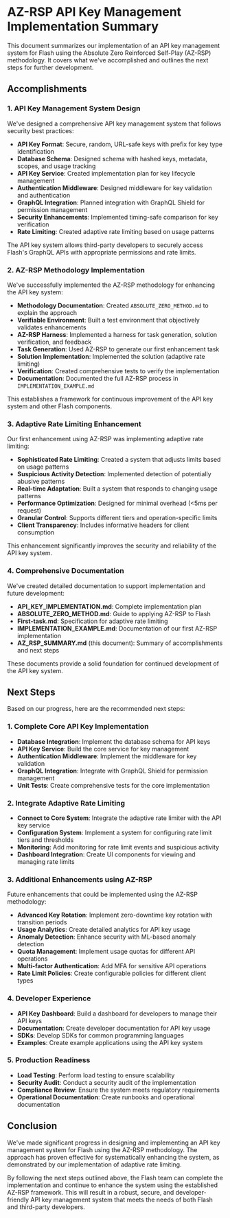 # AZ-RSP API Key Management Implementation Summary

This document summarizes our implementation of an API key management system for Flash using the Absolute Zero Reinforced Self-Play (AZ-RSP) methodology. It covers what we've accomplished and outlines the next steps for further development.

## Accomplishments

### 1. API Key Management System Design

We've designed a comprehensive API key management system that follows security best practices:

- **API Key Format**: Secure, random, URL-safe keys with prefix for key type identification
- **Database Schema**: Designed schema with hashed keys, metadata, scopes, and usage tracking
- **API Key Service**: Created implementation plan for key lifecycle management
- **Authentication Middleware**: Designed middleware for key validation and authentication
- **GraphQL Integration**: Planned integration with GraphQL Shield for permission management
- **Security Enhancements**: Implemented timing-safe comparison for key verification
- **Rate Limiting**: Created adaptive rate limiting based on usage patterns

The API key system allows third-party developers to securely access Flash's GraphQL APIs with appropriate permissions and rate limits.

### 2. AZ-RSP Methodology Implementation

We've successfully implemented the AZ-RSP methodology for enhancing the API key system:

- **Methodology Documentation**: Created `ABSOLUTE_ZERO_METHOD.md` to explain the approach
- **Verifiable Environment**: Built a test environment that objectively validates enhancements
- **AZ-RSP Harness**: Implemented a harness for task generation, solution verification, and feedback
- **Task Generation**: Used AZ-RSP to generate our first enhancement task
- **Solution Implementation**: Implemented the solution (adaptive rate limiting)
- **Verification**: Created comprehensive tests to verify the implementation
- **Documentation**: Documented the full AZ-RSP process in `IMPLEMENTATION_EXAMPLE.md`

This establishes a framework for continuous improvement of the API key system and other Flash components.

### 3. Adaptive Rate Limiting Enhancement

Our first enhancement using AZ-RSP was implementing adaptive rate limiting:

- **Sophisticated Rate Limiting**: Created a system that adjusts limits based on usage patterns
- **Suspicious Activity Detection**: Implemented detection of potentially abusive patterns
- **Real-time Adaptation**: Built a system that responds to changing usage patterns
- **Performance Optimization**: Designed for minimal overhead (<5ms per request)
- **Granular Control**: Supports different tiers and operation-specific limits
- **Client Transparency**: Includes informative headers for client consumption

This enhancement significantly improves the security and reliability of the API key system.

### 4. Comprehensive Documentation

We've created detailed documentation to support implementation and future development:

- **API_KEY_IMPLEMENTATION.md**: Complete implementation plan
- **ABSOLUTE_ZERO_METHOD.md**: Guide to applying AZ-RSP to Flash
- **First-task.md**: Specification for adaptive rate limiting
- **IMPLEMENTATION_EXAMPLE.md**: Documentation of our first AZ-RSP implementation
- **AZ_RSP_SUMMARY.md** (this document): Summary of accomplishments and next steps

These documents provide a solid foundation for continued development of the API key system.

## Next Steps

Based on our progress, here are the recommended next steps:

### 1. Complete Core API Key Implementation

- **Database Integration**: Implement the database schema for API keys
- **API Key Service**: Build the core service for key management
- **Authentication Middleware**: Implement the middleware for key validation
- **GraphQL Integration**: Integrate with GraphQL Shield for permission management
- **Unit Tests**: Create comprehensive tests for the core implementation

### 2. Integrate Adaptive Rate Limiting

- **Connect to Core System**: Integrate the adaptive rate limiter with the API key service
- **Configuration System**: Implement a system for configuring rate limit tiers and thresholds
- **Monitoring**: Add monitoring for rate limit events and suspicious activity
- **Dashboard Integration**: Create UI components for viewing and managing rate limits

### 3. Additional Enhancements using AZ-RSP

Future enhancements that could be implemented using the AZ-RSP methodology:

- **Advanced Key Rotation**: Implement zero-downtime key rotation with transition periods
- **Usage Analytics**: Create detailed analytics for API key usage
- **Anomaly Detection**: Enhance security with ML-based anomaly detection
- **Quota Management**: Implement usage quotas for different API operations
- **Multi-factor Authentication**: Add MFA for sensitive API operations
- **Rate Limit Policies**: Create configurable policies for different client types

### 4. Developer Experience

- **API Key Dashboard**: Build a dashboard for developers to manage their API keys
- **Documentation**: Create developer documentation for API key usage
- **SDKs**: Develop SDKs for common programming languages
- **Examples**: Create example applications using the API key system

### 5. Production Readiness

- **Load Testing**: Perform load testing to ensure scalability
- **Security Audit**: Conduct a security audit of the implementation
- **Compliance Review**: Ensure the system meets regulatory requirements
- **Operational Documentation**: Create runbooks and operational documentation

## Conclusion

We've made significant progress in designing and implementing an API key management system for Flash using the AZ-RSP methodology. The approach has proven effective for systematically enhancing the system, as demonstrated by our implementation of adaptive rate limiting.

By following the next steps outlined above, the Flash team can complete the implementation and continue to enhance the system using the established AZ-RSP framework. This will result in a robust, secure, and developer-friendly API key management system that meets the needs of both Flash and third-party developers.